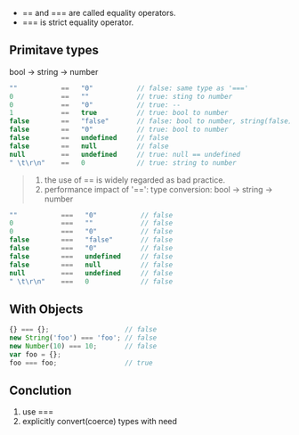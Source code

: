 * == and === are called equality operators.
* === is strict equality operator.
## Primitave types
bool -> string -> number
```javascript
""           ==   "0"           // false: same type as '==='
0            ==   ""            // true: sting to number
0            ==   "0"           // true: --
1            ==   true          // true: bool to number
false        ==   "false"       // false: bool to number, string(false) to number.(error) ***
false        ==   "0"           // true: bool to number
false        ==   undefined     // false
false        ==   null          // false
null         ==   undefined     // true: null == undefined
" \t\r\n"    ==   0             // true: string to number
```

> 1. the use of == is widely regarded as bad practice.
> 2. performance impact of '==': type conversion: bool -> string -> number

```javascript
""           ===   "0"           // false
0            ===   ""            // false
0            ===   "0"           // false
false        ===   "false"       // false
false        ===   "0"           // false
false        ===   undefined     // false
false        ===   null          // false
null         ===   undefined     // false
" \t\r\n"    ===   0             // false
```
## With Objects
```javascript
{} === {};                   // false
new String('foo') === 'foo'; // false
new Number(10) === 10;       // false
var foo = {};
foo === foo;                 // true
```
## Conclution
1. use ===
2. explicitly convert(coerce) types with need

